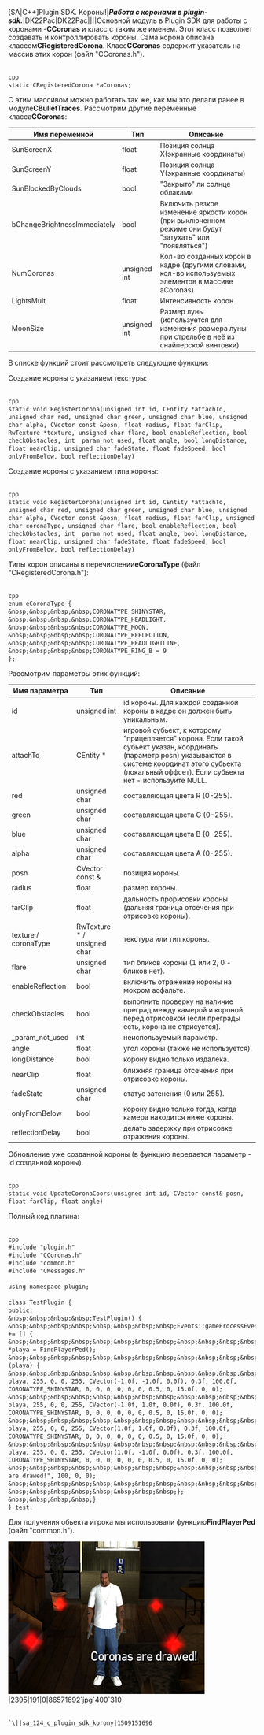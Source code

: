 [SA&#124;C++]Plugin SDK. Короны!|<i>**Работа с коронами в plugin-sdk.**</i>|DK22Pac|DK22Pac||||Основной модуль в Plugin SDK для работы с коронами -**CCoronas** и класс с таким же именем. Этот класс позволяет создавать и контроллировать короны. Сама корона описана классом**CRegisteredCorona**. Класс**CCoronas** содержит указатель на массив этих корон (файл "CCoronas.h").


```

cpp
static CRegisteredCorona *aCoronas;
```



С этим массивом можно работать так же, как мы это делали ранее в модуле**CBulletTraces**. Рассмотрим другие переменные класса**CCoronas**:

<table class="table table-striped">
 <thead>
 <tr>
 <th scope="col">Имя переменной</th>
 <th scope="col">Тип</th>
 <th scope="col">Описание</th>
 </tr>
 </thead>
 <tbody>
 <tr>
 <td>SunScreenX</td>
 <td>float</td>
 <td>Позиция солнца X(экранные координаты)</td>
 </tr>
 <tr>
 <td>SunScreenY</td>
 <td>float</td>
 <td>Позиция солнца Y(экранные координаты)</td>
 </tr>
 <tr>
 <td>SunBlockedByClouds</td>
 <td>bool</td>
 <td>"Закрыто" ли солнце облаками</td>
 </tr>
 <tr>
 <td>bChangeBrightnessImmediately</td>
 <td>bool</td>
 <td>Включить резкое изменение яркости корон (при выключенном режиме они будут "затухать" или "появляться")</td>
 </tr>
 <tr>
 <td>NumCoronas</td>
 <td>unsigned int</td>
 <td>Кол-во созданных корон в кадре (другими словами, кол-во используемых элементов в массиве aCoronas)</td>
 </tr>
 <tr>
 <td>LightsMult</td>
 <td>float</td>
 <td>Интенсивность корон</td>
 </tr>
 <tr>
 <td>MoonSize</td>
 <td>unsigned int</td>
 <td>Размер луны (используется для изменения размера луны при стрельбе в неё из снайперской винтовки)</td>
 </tr>
 </tbody>
</table>

В списке функций стоит рассмотреть следующие функции:

Создание короны с указанием текстуры:


```

cpp
static void RegisterCorona(unsigned int id, CEntity *attachTo, unsigned char red, unsigned char green, unsigned char blue, unsigned char alpha, CVector const &posn, float radius, float farClip, RwTexture *texture, unsigned char flare, bool enableReflection, bool checkObstacles, int _param_not_used, float angle, bool longDistance, float nearClip, unsigned char fadeState, float fadeSpeed, bool onlyFromBelow, bool reflectionDelay)
```



Создание короны с указанием типа короны:


```

cpp
static void RegisterCorona(unsigned int id, CEntity *attachTo, unsigned char red, unsigned char green, unsigned char blue, unsigned char alpha, CVector const &posn, float radius, float farClip, unsigned char coronaType, unsigned char flare, bool enableReflection, bool checkObstacles, int _param_not_used, float angle, bool longDistance, float nearClip, unsigned char fadeState, float fadeSpeed, bool onlyFromBelow, bool reflectionDelay)
```



Типы корон описаны в перечислении**eCoronaType** (файл "CRegisteredCorona.h"):


```

cpp
enum eCoronaType { 
&nbsp;&nbsp;&nbsp;&nbsp;CORONATYPE_SHINYSTAR, 
&nbsp;&nbsp;&nbsp;&nbsp;CORONATYPE_HEADLIGHT, 
&nbsp;&nbsp;&nbsp;&nbsp;CORONATYPE_MOON, 
&nbsp;&nbsp;&nbsp;&nbsp;CORONATYPE_REFLECTION, 
&nbsp;&nbsp;&nbsp;&nbsp;CORONATYPE_HEADLIGHTLINE, 
&nbsp;&nbsp;&nbsp;&nbsp;CORONATYPE_RING_B = 9 
};
```



Рассмотрим параметры этих функций:

<table class="table table-striped">
 <thead>
 <tr>
 <th scope="col">Имя параметра</th>
 <th scope="col">Тип</th>
 <th scope="col">Описание</th>
 </tr>
 </thead>
 <tbody>
 <tr>
 <td>id</td>
 <td>unsigned int</td>
 <td>id короны. Для каждой созданной короны в кадре он должен быть уникальным.</td>
 </tr>
 <tr>
 <td>attachTo</td>
 <td>CEntity *</td>
 <td>игровой субьект, к которому "прицепляется" корона. Если такой субьект указан, координаты (параметр posn) указываются в системе координат этого субьекта (локальный оффсет). Если субьекта нет - используйте NULL.</td>
 </tr>
 <tr>
 <td>red</td>
 <td>unsigned char</td>
 <td>составляющая цвета R (0-255).</td>
 </tr>
 <tr>
 <td>green</td>
 <td>unsigned char</td>
 <td>составляющая цвета G (0-255).</td>
 </tr>
 <tr>
 <td>blue</td>
 <td>unsigned char</td>
 <td>составляющая цвета B (0-255).</td>
 </tr>
 <tr>
 <td>alpha</td>
 <td>unsigned char</td>
 <td>составляющая цвета A (0-255).</td>
 </tr>
 <tr>
 <td>posn</td>
 <td>CVector const &amp;</td>
 <td>позиция короны.</td>
 </tr>
 <tr>
 <td>radius</td>
 <td>float</td>
 <td>размер короны.</td>
 </tr>
 <tr>
 <td>farClip</td>
 <td>float</td>
 <td>дальность прорисовки короны (дальняя граница отсечения при отрисовке короны).</td>
 </tr>
 <tr>
 <td>texture / coronaType</td>
 <td>RwTexture * / unsigned char</td>
 <td>текстура или тип короны.</td>
 </tr>
 <tr>
 <td>flare</td>
 <td>unsigned char</td>
 <td>тип бликов короны (1 или 2, 0 - бликов нет).</td>
 </tr>
 <tr>
 <td>enableReflection</td>
 <td>bool</td>
 <td>включить отражение короны на мокром асфальте.</td>
 </tr>
 <tr>
 <td>checkObstacles</td>
 <td>bool</td>
 <td>выполнить проверку на наличие преград между камерой и короной перед отрисовкой (если преграды есть, корона не отрисуется).</td>
 </tr>
 <tr>
 <td>_param_not_used</td>
 <td>int</td>
 <td>неиспользуемый параметр.</td>
 </tr>
 <tr>
 <td>angle</td>
 <td>float</td>
 <td>угол короны (также не используется).</td>
 </tr>
 <tr>
 <td>longDistance</td>
 <td>bool</td>
 <td>корону видно только издалека.</td>
 </tr>
 <tr>
 <td>nearClip</td>
 <td>float</td>
 <td>ближняя граница отсечения при отрисовке короны.</td>
 </tr>
 <tr>
 <td>fadeState</td>
 <td>unsigned char</td>
 <td>статус затенения (0 или 255).</td>
 </tr>
 <tr>
 <td>onlyFromBelow</td>
 <td>bool</td>
 <td>корону видно только тогда, когда камера находится ниже короны.</td>
 </tr>
 <tr>
 <td>reflectionDelay</td>
 <td>bool</td>
 <td>делать задержку при отрисовке отражения короны.</td>
 </tr>
 </tbody>
</table>

Обновление уже созданной короны (в функцию передается параметр - id созданной короны).


```

cpp
static void UpdateCoronaCoors(unsigned int id, CVector const& posn, float farClip, float angle)
```



Полный код плагина:


```

cpp
#include "plugin.h"
#include "CCoronas.h"
#include "common.h"
#include "CMessages.h"

using namespace plugin;

class TestPlugin {
public:
&nbsp;&nbsp;&nbsp;&nbsp;TestPlugin() {
&nbsp;&nbsp;&nbsp;&nbsp;&nbsp;&nbsp;&nbsp;&nbsp;Events::gameProcessEvent += [] {
&nbsp;&nbsp;&nbsp;&nbsp;&nbsp;&nbsp;&nbsp;&nbsp;&nbsp;&nbsp;&nbsp;&nbsp;CPed *playa = FindPlayerPed();
&nbsp;&nbsp;&nbsp;&nbsp;&nbsp;&nbsp;&nbsp;&nbsp;&nbsp;&nbsp;&nbsp;&nbsp;if (playa) {
&nbsp;&nbsp;&nbsp;&nbsp;&nbsp;&nbsp;&nbsp;&nbsp;&nbsp;&nbsp;&nbsp;&nbsp;&nbsp;&nbsp;&nbsp;&nbsp;CCoronas::RegisterCorona(5001, playa, 255, 0, 0, 255, CVector(-1.0f, -1.0f, 0.0f), 0.3f, 100.0f, CORONATYPE_SHINYSTAR, 0, 0, 0, 0, 0, 0, 0.5, 0, 15.0f, 0, 0);
&nbsp;&nbsp;&nbsp;&nbsp;&nbsp;&nbsp;&nbsp;&nbsp;&nbsp;&nbsp;&nbsp;&nbsp;&nbsp;&nbsp;&nbsp;&nbsp;CCoronas::RegisterCorona(5002, playa, 255, 0, 0, 255, CVector(-1.0f, 1.0f, 0.0f), 0.3f, 100.0f, CORONATYPE_SHINYSTAR, 0, 0, 0, 0, 0, 0, 0.5, 0, 15.0f, 0, 0);
&nbsp;&nbsp;&nbsp;&nbsp;&nbsp;&nbsp;&nbsp;&nbsp;&nbsp;&nbsp;&nbsp;&nbsp;&nbsp;&nbsp;&nbsp;&nbsp;CCoronas::RegisterCorona(5003, playa, 255, 0, 0, 255, CVector(1.0f, 1.0f, 0.0f), 0.3f, 100.0f, CORONATYPE_SHINYSTAR, 0, 0, 0, 0, 0, 0, 0.5, 0, 15.0f, 0, 0);
&nbsp;&nbsp;&nbsp;&nbsp;&nbsp;&nbsp;&nbsp;&nbsp;&nbsp;&nbsp;&nbsp;&nbsp;&nbsp;&nbsp;&nbsp;&nbsp;CCoronas::RegisterCorona(5004, playa, 255, 0, 0, 255, CVector(1.0f, -1.0f, 0.0f), 0.3f, 100.0f, CORONATYPE_SHINYSTAR, 0, 0, 0, 0, 0, 0, 0.5, 0, 15.0f, 0, 0);
&nbsp;&nbsp;&nbsp;&nbsp;&nbsp;&nbsp;&nbsp;&nbsp;&nbsp;&nbsp;&nbsp;&nbsp;&nbsp;&nbsp;&nbsp;&nbsp;CMessages::AddMessageJumpQ("Coronas are drawed!", 100, 0, 0);
&nbsp;&nbsp;&nbsp;&nbsp;&nbsp;&nbsp;&nbsp;&nbsp;&nbsp;&nbsp;&nbsp;&nbsp;}
&nbsp;&nbsp;&nbsp;&nbsp;&nbsp;&nbsp;&nbsp;&nbsp;};
&nbsp;&nbsp;&nbsp;&nbsp;}
} test;
```



Для получения обьекта игрока мы использовали функцию**FindPlayerPed** (файл "common.h").

<!--IMG1--><img src="/_pu/2/86571692.jpg" /><!--IMG1-->|2395|191|0|86571692`jpg`400`310
```

`\||sa_124_c_plugin_sdk_korony|1509151696